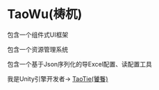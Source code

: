 # TaoWu(梼杌)

包含一个组件式UI框架

包含一个资源管理系统

包含一个基于Json序列化的导Excel配置、读配置工具

我是Unity引擎开发者-> [TaoTie(饕餮)](https://github.com/526077247/TaoTie)